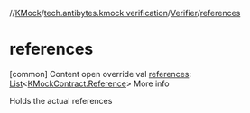 //[KMock](../../../index.md)/[tech.antibytes.kmock.verification](../index.md)/[Verifier](index.md)/[references](references.md)



# references
[common]
Content
open override val [references](references.md): [List](https://kotlinlang.org/api/latest/jvm/stdlib/kotlin.collections/-list/index.html)<[KMockContract.Reference](../../tech.antibytes.kmock/-k-mock-contract/-reference/index.md)>
More info


Holds the actual references

